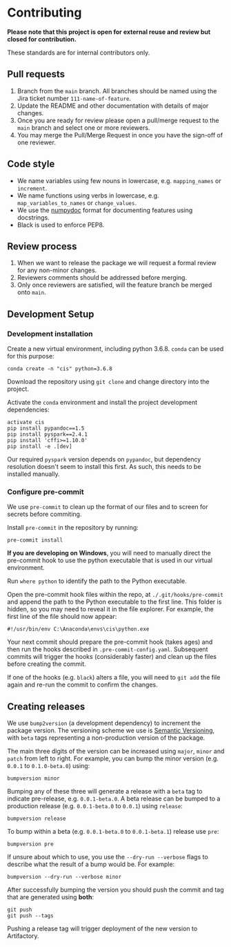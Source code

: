 # Contributing

**Please note that this project is open for external reuse and review but closed for contribution.**

These standards are for internal contributors only.

## Pull requests

1. Branch from the `main` branch. All branches should be named using the
   Jira ticket number `111-name-of-feature`.
2. Update the README and other documentation with details of major changes.
3. Once you are ready for review please open a pull/merge request to the
   `main` branch and select one or more reviewers.
4. You may merge the Pull/Merge Request in once you have the sign-off of one
   reviewer.

## Code style

- We name variables using few nouns in lowercase, e.g. `mapping_names`
  or `increment`.
- We name functions using verbs in lowercase, e.g. `map_variables_to_names` or
  `change_values`.
- We use the [numpydoc](https://numpydoc.readthedocs.io/en/latest/format.html)
  format for documenting features using docstrings.
- Black is used to enforce PEP8.

## Review process

1. When we want to release the package we will request a formal review for any
   non-minor changes.
2. Reviewers comments should be addressed before merging.
4. Only once reviewers are satisfied, will the feature branch be merged onto `main`.


## Development Setup

### Development installation

Create a new virtual environment, including python 3.6.8. `conda` can be used for this purpose:

```
conda create -n "cis" python=3.6.8
```

Download the repository using `git clone` and change directory into the project.

Activate the `conda` environment and install the project development dependencies:

```
activate cis
pip install pypandoc==1.5
pip install pyspark==2.4.1
pip install 'cffi>=1.10.0'
pip install -e .[dev]
```

Our required `pyspark` version depends on `pypandoc`, but dependency resolution doesn't seem to install this first. As such, this needs to be installed manually.

### Configure pre-commit

We use `pre-commit` to clean up the format of our files and to screen for secrets before commiting.

Install `pre-commit` in the repository by running:

```
pre-commit install
```

**If you are developing on Windows**, you will need to manually direct the pre-commit hook to use the python executable that is used in our virtual environment.

Run `where python` to identify the path to the Python executable.

Open the pre-commit hook files within the repo, at `./.git/hooks/pre-commit` and append the path to the Python executable to the first line. This folder is hidden, so you may need to reveal it in the file explorer.
For example, the first line of the file should now appear:

```
#!/usr/bin/env C:\Anaconda\envs\cis\python.exe
```

Your next commit should prepare the pre-commit hook (takes ages) and then run the hooks described in `.pre-commit-config.yaml`.
Subsequent commits will trigger the hooks (considerably faster) and clean up the files before creating the commit.

If one of the hooks (e.g. `black`) alters a file, you will need to `git add` the file again and re-run the commit to confirm the changes.

## Creating releases

We use `bump2version` (a development dependency) to increment the package version. The versioning scheme we use is [Semantic Versioning](http://semver.org/), with `beta` tags representing a non-production version of the package.

The main three digits of the version can be increased using `major`, `minor` and `patch` from left to right. For example, you can bump the minor version (e.g. `0.0.1` to `0.1.0-beta.0`) using:
```
bumpversion minor
```

Bumping any of these three will generate a release with a `beta` tag to indicate pre-release, e.g. `0.0.1-beta.0`.
A beta release can be bumped to a production release (e.g. `0.0.1-beta.0` to `0.0.1`) using `release`:
```
bumpversion release
```

To bump within a beta (e.g. `0.0.1-beta.0` to `0.0.1-beta.1`) release use `pre`:
```
bumpversion pre
```

If unsure about which to use, you use the `--dry-run --verbose` flags to describe what the result of a bump would be. For example:
```
bumpversion --dry-run --verbose minor
```

After successfully bumping the version you should push the commit and tag that are generated using **both**:
```
git push
git push --tags
```

Pushing a release tag will trigger deployment of the new version to Artifactory.
